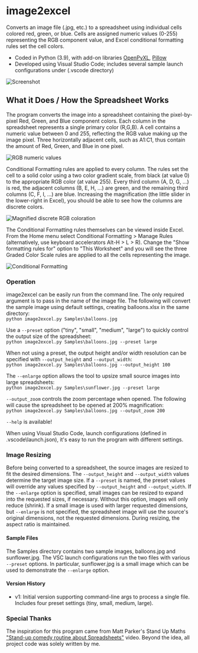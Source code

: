 # image2excel
Converts an image file (.jpg, etc.) to a spreadsheet using individual cells colored red, green, or blue.  Cells are assigned numeric values (0-255) representing the RGB component value, and Excel conditional formatting rules set the cell colors.

- Coded in Python (3.9), with add-on libraries [OpenPyXL](https://openpyxl.readthedocs.io/), [Pillow](https://python-pillow.org/)
- Developed using Visual Studio Code; includes several sample launch configurations under (.vscode directory)

![Screenshot](https://user-images.githubusercontent.com/76141087/105903846-64a01500-5fee-11eb-90f9-b4a6bf79ef8e.png)

## What it Does / How the Spreadsheet Works
The program converts the image into a spreadsheet containing the pixel-by-pixel Red, Green, and Blue component colors.  Each column in the spreadsheet represents a single primary color (R,G,B).  A cell contains a numeric value between 0 and 255, reflecting the RGB value making up the image pixel.  Three horizontally adjacent cells, such as A1:C1, thus contain the amount of Red, Green, and Blue in one pixel.

![RGB numeric values](https://user-images.githubusercontent.com/76141087/105903481-ecd1ea80-5fed-11eb-98a0-4e3e7fd12cd6.png)

Conditional Formatting rules are applied to every column.  The rules set the cell to a solid color using a two color gradient scale, from black (at value 0) to the appropriate RGB color (at value 255).  Every third column (A, D, G, ...) is red, the adjacent columns (B, E, H, ...) are green, and the remaining third columns (C, F, I, ...) are blue.  Increasing the magnification (the little slider in the lower-right in Excel), you should be able to see how the columns are discrete colors.

![Magnified discrete RGB coloration](https://user-images.githubusercontent.com/76141087/105902200-4fc28200-5fec-11eb-9a9b-306f5f319f1b.png)

The Conditional Formatting rules themselves can be viewed inside Excel.  From the Home menu select Conditional Formatting > Manage Rules (alternatively, use keyboard accelerators Alt-H > L > R).  Change the "Show formatting rules for" option to "This Worksheet" and you will see the three Graded Color Scale rules are applied to all the cells representing the image.

![Conditional Formatting](https://user-images.githubusercontent.com/76141087/105902205-50f3af00-5fec-11eb-9d54-a883672bb5b2.png)

### Operation
image2excel can be easily run from the command line.  The only required argument is to pass in the name of the image file.  The following will convert the sample image using default settings, creating balloons.xlsx in the same directory: <br/>
`python image2excel.py Samples\balloons.jpg`

Use a `--preset` option ("tiny", "small", "medium", "large") to quickly control the output size of the spreadsheet: <br/>
`python image2excel.py Samples\balloons.jpg --preset large`

When not using a preset, the output height and/or width resolution can be specified with `--output_height` and `--output_width`: <br/>
`python image2excel.py Samples\balloons.jpg --output_height 100`

The `--enlarge` option allows the tool to upsize small source images into large spreadsheets: <br/>
`python image2excel.py Samples\sunflower.jpg --preset large`

`--output_zoom` controls the zoom percentage when opened.  The following will cause the spreadsheet to be opened at 200% magnification: <br/>
`python image2excel.py Samples\balloons.jpg --output_zoom 200`

`--help` is available!

When using Visual Studio Code, launch configurations (defined in .vscode\launch.json), it's easy to run the program with different settings.


### Image Resizing
Before being converted to a spreadsheet, the source images are resized to fit the desired dimensions.  The `--output_height` and `--output_width` values determine the target image size.  If a `--preset` is named, the preset values will override any values specified by `--output_height` and `--output_width`.
If the `--enlarge` option is specified, small images can be resized to expand into the requested sizes, if necessary.  Without this option, images will only reduce (shrink).  If a small image is used with larger requested dimensions, but `--enlarge` is not specified, the spreadsheet image will use the source's original dimensions, not the requested dimensions.
During resizing, the aspect ratio is maintained.


#### Sample Files
The Samples directory contains two sample images, balloons.jpg and sunflower.jpg.  The VSC launch configurations run the two files with various `--preset` options.  In particular, sunflower.jpg is a small image which can be used to demonstrate the `--enlarge` option.


#### Version History
- v1: Initial version supporting command-line args to process a single file.  Includes four preset settings (tiny, small, medium, large).


### Special Thanks
The inspiration for this program came from Matt Parker's Stand Up Maths ["Stand-up comedy routine about Spreadsheets"](https://youtu.be/UBX2QQHlQ_I) video.  Beyond the idea, all project code was solely written by me.
